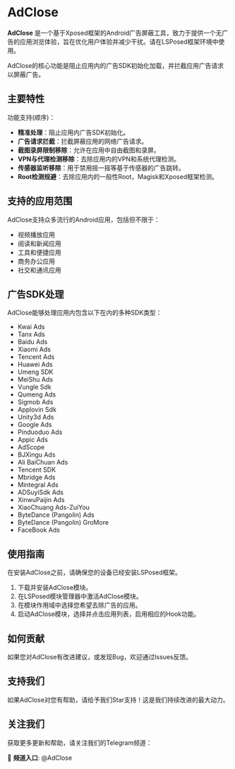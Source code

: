 # AdClose

**AdClose** 是一个基于Xposed框架的Android广告屏蔽工具，致力于提供一个无广告的应用浏览体验，旨在优化用户体验并减少干扰。请在LSPosed框架环境中使用。

AdClose的核心功能是阻止应用内的广告SDK初始化加载，并拦截应用广告请求以屏蔽广告。


## 主要特性

功能支持(顺序)：

- **精准处理**：阻止应用内广告SDK初始化。
- **广告请求拦截**：拦截屏蔽应用的网络广告请求。
- **截图录屏限制移除**：允许在应用中自由截图和录屏。
- **VPN与代理检测移除**：去除应用内的VPN和系统代理检测。
- **传感器监听移除**：用于禁用摇一摇等基于传感器的广告跳转。
- **Root检测规避**：去除应用内的一般性Root，Magisk和Xposed框架检测。


## 支持的应用范围

AdClose支持众多流行的Android应用，包括但不限于：

- 视频播放应用
- 阅读和新闻应用
- 工具和便捷应用
- 商务办公应用
- 社交和通讯应用


## 广告SDK处理

AdClose能够处理应用内包含以下在内的多种SDK类型：

- Kwai Ads
- Tanx Ads
- Baidu Ads
- Xiaomi Ads
- Tencent Ads
- Huawei Ads
- Umeng SDK
- MeiShu Ads
- Vungle Sdk
- Qumeng Ads
- Sigmob Ads
- Applovin Sdk
- Unity3d Ads
- Google Ads
- Pinduoduo Ads
- Appic Ads
- AdScope
- BJXingu Ads
- Ali BaiChuan Ads
- Tencent SDK
- Mbridge Ads
- Mintegral Ads
- ADSuyiSdk Ads
- XinwuPaijin Ads
- XiaoChuang Ads-ZuiYou
- ByteDance (Pangolin) Ads
- ByteDance (Pangolin) GroMore
- FaceBook Ads


## 使用指南

在安装AdClose之前，请确保您的设备已经安装LSPosed框架。

1. 下载并安装AdClose模块。
2. 在LSPosed模块管理器中激活AdClose模块。
3. 在模块作用域中选择您希望去除广告的应用。
4. 启动AdClose模块，选择并点击应用列表，启用相应的Hook功能。


## 如何贡献

如果您对AdClose有改进建议，或发现Bug，欢迎通过Issues反馈。


## 支持我们

如果AdClose对您有帮助，请给予我们Star支持！这是我们持续改进的最大动力。


## 关注我们

获取更多更新和帮助，请关注我们的Telegram频道：

🌟 **频道入口**: @AdClose
